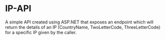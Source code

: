# IP-API
A simple API created using ASP.NET that exposes  an endpoint which will return the details of an IP (CountryName, TwoLetterCode, ThreeLetterCode) for a specific IP given by the caller.
